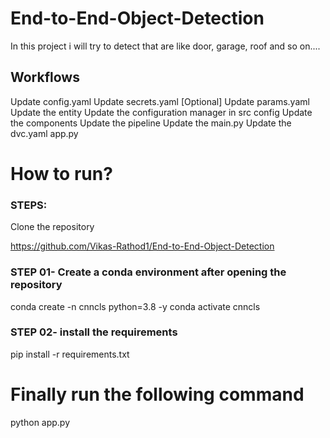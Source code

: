 # End-to-End-Object-Detection
In this project i will try to detect that are like door, garage, roof and so on....


## Workflows

Update config.yaml
Update secrets.yaml [Optional]
Update params.yaml
Update the entity
Update the configuration manager in src config
Update the components
Update the pipeline
Update the main.py
Update the dvc.yaml
app.py



# How to run?

### STEPS:
Clone the repository

https://github.com/Vikas-Rathod1/End-to-End-Object-Detection


### STEP 01- Create a conda environment after opening the repository
conda create -n cnncls python=3.8 -y
conda activate cnncls


### STEP 02- install the requirements
pip install -r requirements.txt

# Finally run the following command
python app.py

